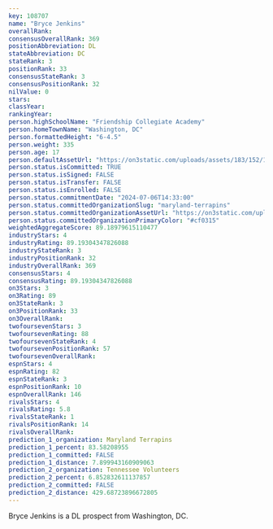```yaml
---
key: 108707
name: "Bryce Jenkins"
overallRank: 
consensusOverallRank: 369
positionAbbreviation: DL
stateAbbreviation: DC
stateRank: 3
positionRank: 33
consensusStateRank: 3
consensusPositionRank: 32
nilValue: 0
stars: 
classYear: 
rankingYear: 
person.highSchoolName: "Friendship Collegiate Academy"
person.homeTownName: "Washington, DC"
person.formattedHeight: "6-4.5"
person.weight: 335
person.age: 17
person.defaultAssetUrl: "https://on3static.com/uploads/assets/183/152/152183.png"
person.status.isCommitted: TRUE
person.status.isSigned: FALSE
person.status.isTransfer: FALSE
person.status.isEnrolled: FALSE
person.status.commitmentDate: "2024-07-06T14:33:00"
person.status.committedOrganizationSlug: "maryland-terrapins"
person.status.committedOrganizationAssetUrl: "https://on3static.com/uploads/assets/411/179/179411.svg"
person.status.committedOrganizationPrimaryColor: "#cf0315"
weightedAggregateScore: 89.18979615110477
industryStars: 4
industryRating: 89.19304347826088
industryStateRank: 3
industryPositionRank: 32
industryOverallRank: 369
consensusStars: 4
consensusRating: 89.19304347826088
on3Stars: 3
on3Rating: 89
on3StateRank: 3
on3PositionRank: 33
on3OverallRank: 
twofoursevenStars: 3
twofoursevenRating: 88
twofoursevenStateRank: 4
twofoursevenPositionRank: 57
twofoursevenOverallRank: 
espnStars: 4
espnRating: 82
espnStateRank: 3
espnPositionRank: 10
espnOverallRank: 146
rivalsStars: 4
rivalsRating: 5.8
rivalsStateRank: 1
rivalsPositionRank: 14
rivalsOverallRank: 
prediction_1_organization: Maryland Terrapins
prediction_1_percent: 83.58208955
prediction_1_committed: FALSE
prediction_1_distance: 7.899943160909063
prediction_2_organization: Tennessee Volunteers
prediction_2_percent: 6.852832611137857
prediction_2_committed: FALSE
prediction_2_distance: 429.68723896672805
---
```

Bryce Jenkins is a DL prospect from Washington, DC.